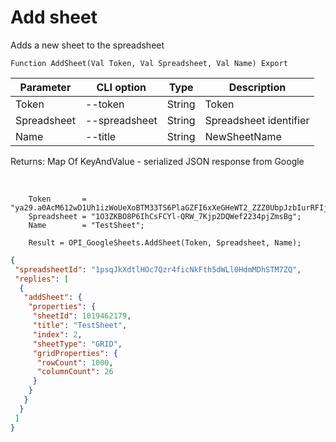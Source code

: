 ﻿---
sidebar_position: 1
---

# Add sheet
 Adds a new sheet to the spreadsheet



`Function AddSheet(Val Token, Val Spreadsheet, Val Name) Export`

  | Parameter | CLI option | Type | Description |
  |-|-|-|-|
  | Token | --token | String | Token |
  | Spreadsheet | --spreadsheet | String | Spreadsheet identifier |
  | Name | --title | String | NewSheetName |

  
  Returns:  Map Of KeyAndValue - serialized JSON response from Google

<br/>




```bsl title="Code example"
    Token       = "ya29.a0AcM612wD1Uh1izWoUeXoBTM33TS6PlaGZFI6xXeGHeWT2_ZZZ0UbpJzbIurRFIjYKBnh4ZJ0HEgC9HNppTpTV6hgI7ZOwZO6J5KZlEbzH...";
    Spreadsheet = "1O3ZKBO8P6IhCsFCYl-QRW_7Kjp2DQWef2234pjZmsBg";
    Name        = "TestSheet";

    Result = OPI_GoogleSheets.AddSheet(Token, Spreadsheet, Name);
```
 



```json title="Result"
{
 "spreadsheetId": "1psqJkXdtlHOc7Qzr4ficNkFth5dWLl0HdmMDhSTM7ZQ",
 "replies": [
  {
   "addSheet": {
    "properties": {
     "sheetId": 1019462179,
     "title": "TestSheet",
     "index": 2,
     "sheetType": "GRID",
     "gridProperties": {
      "rowCount": 1000,
      "columnCount": 26
     }
    }
   }
  }
 ]
}
```
